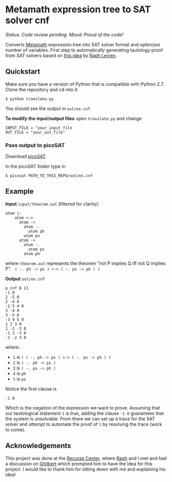 # Metamath expression tree to SAT solver cnf

*Status: Code review pending.*
*Mood: Proud of the code!*

Converts [Metamath](http://us.metamath.org/) expression tree into SAT solver format and optimizes number of variables. First step to automatically generating tautology proof from SAT solvers based on [this idea](https://groups.google.com/forum/#!topic/metamath/WwP52TVqWg8) by [Raph Levien](https://github.com/raphlinus).

## Quickstart 

Make sure you have a version of Python that is compatible with Python 2.7. Clone the repository and cd into it. 

```
$ python translate.py
```

You should see the output in `out/ex.cnf`. 

**To modify the input/output files** open `translate.py` and change

```
INPUT_FILE = "your_input_file
OUT_FILE = "your_out_file"
```

### Pass output to picoSAT 

Download [picoSAT](http://fmv.jku.at/picosat/).

In the picoSAT folder type in

```
$ picosat PATH_TO_THIS_REPO/out/ex.cnf
```

## Example

**Input** `input/theorem.out` (filtered for clarity):

```
atom |-
    atom <->
      atom ->
        atom -.
          atom ph
        atom ps
      atom ->
        atom -.
          atom ps
        atom ph
```

where `theorem.out` represents the theorem "not P implies Q iff not Q implies P". 
` ( -. ph -> ps ) <-> ( -. ps -> ph ) )`

**Output** `out/ex.cnf`

```
p cnf 6 11
-1 0
2 -5 0
2 -4 0
-2 5 4 0
3 -4 0
3 -5 0
-3 4 5 0
1 2 3 0
1 -2 -3 0
-1 2 -3 0
-1 -2 3 0
 ```

where:
 
* `1` is  `( ( -. ph -> ps ) <-> ( -. ps -> ph ) )` 
* `2` is  `( -. ph -> ps )`
* `3` is  `( -. ps -> ph )`
* `4` is `ph`
* `5` is `ps`

Notice the first clause is 
```
-1 0
```

Which is the negation of the expression we want to prove. Assuming that our tautological statement `1` is true, adding the clause `-1 0` guarantees that the system is unsolvable. From there we can set up a trace for the SAT solver and attempt to automate the proof of `1` by resolving the trace (work to come). 

## Acknowledgements

This project was done at the [Recurse Center](https://www.recurse.com/), where [Raph](https://github.com/raphlinus) and I met and had a discussion on [Ghilbert](http://ghilbert.org/) which prompted him to have the idea for this project. I would like to thank him for sitting down with me and explaining his idea! 
